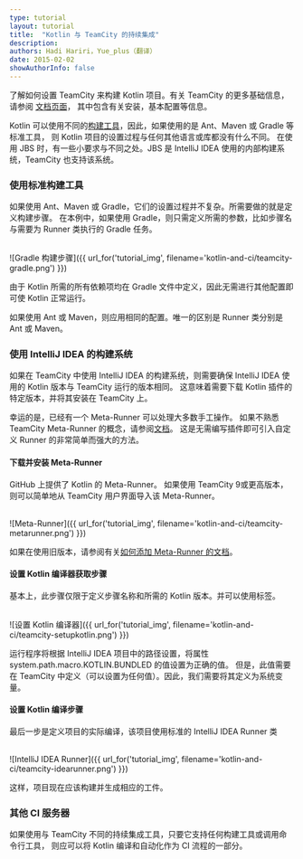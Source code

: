```yaml
---
type: tutorial
layout: tutorial
title:  "Kotlin 与 TeamCity 的持续集成"
description:
authors: Hadi Hariri，Yue_plus（翻译）
date: 2015-02-02
showAuthorInfo: false
---
```

了解如何设置 TeamCity 来构建 Kotlin 项目。有关 TeamCity 的更多基础信息，请参阅 [文档页面](https://www.jetbrains.com/teamcity/documentation/)，
其中包含有关安装，基本配置等信息。

Kotlin 可以使用不同的[构建工具](build-tools.html)，因此，如果使用的是 Ant、Maven 或 Gradle 等标准工具，
则 Kotlin 项目的设置过程与任何其他语言或库都没有什么不同。
在使用 JBS 时，有一些小要求与不同之处。JBS 是 IntelliJ IDEA 使用的内部构建系统，TeamCity 也支持该系统。

### 使用标准构建工具
如果使用 Ant、Maven 或 Gradle，它们的设置过程并不复杂。所需要做的就是定义构建步骤。
在本例中，如果使用 Gradle，则只需定义所需的参数，比如步骤名与需要为 Runner 类执行的 Gradle 任务。

<br/>
![Gradle 构建步骤]({{ url_for('tutorial_img', filename='kotlin-and-ci/teamcity-gradle.png') }})
<br/>

由于 Kotlin 所需的所有依赖项均在 Gradle 文件中定义，因此无需进行其他配置即可使 Kotlin 正常运行。

如果使用 Ant 或 Maven，则应用相同的配置。唯一的区别是 Runner 类分别是 Ant 或 Maven。

### 使用 IntelliJ IDEA 的构建系统
如果在 TeamCity 中使用 IntelliJ IDEA 的构建系统，则需要确保 IntelliJ IDEA 使用的 Kotlin 版本与 TeamCity 运行的版本相同。
这意味着需要下载 Kotlin 插件的特定版本，并将其安装在 TeamCity 上。

幸运的是，已经有一个 Meta-Runner 可以处理大多数手工操作。
如果不熟悉 TeamCity Meta-Runner 的概念，请参阅[文档](https://confluence.jetbrains.com/display/TCD9/Working+with+Meta-Runner)。
这是无需编写插件即可引入自定义 Runner 的非常简单而强大的方法。

#### 下载并安装 Meta-Runner
GitHub 上提供了 Kotlin 的 Meta-Runner。
如果使用 TeamCity 9或更高版本，则可以简单地从 TeamCity 用户界面导入该 Meta-Runner。

<br/>
![Meta-Runner]({{ url_for('tutorial_img', filename='kotlin-and-ci/teamcity-metarunner.png') }})
<br/>

如果在使用旧版本，请参阅有关[如何添加 Meta-Runner 的文档](https://confluence.jetbrains.com/display/TCD9/Working+with+Meta-Runner)。

#### 设置 Kotlin 编译器获取步骤
基本上，此步骤仅限于定义步骤名称和所需的 Kotlin 版本。并可以使用标签。

<br/>
![设置 Kotlin 编译器]({{ url_for('tutorial_img', filename='kotlin-and-ci/teamcity-setupkotlin.png') }})
<br/>

运行程序将根据 IntelliJ IDEA 项目中的路径设置，将属性 system.path.macro.KOTLIN.BUNDLED 的值设置为正确的值。
但是，此值需要在 TeamCity 中定义（可以设置为任何值）。因此，我们需要将其定义为系统变量。

#### 设置 Kotlin 编译步骤
最后一步是定义项目的实际编译，该项目使用标准的 IntelliJ IDEA Runner 类

<br/>
![IntelliJ IDEA Runner]({{ url_for('tutorial_img', filename='kotlin-and-ci/teamcity-idearunner.png') }})
<br/>


这样，项目现在应该构建并生成相应的工件。

### 其他 CI 服务器
如果使用与 TeamCity 不同的持续集成工具，只要它支持任何构建工具或调用命令行工具，
则应可以将 Kotlin 编译和自动化作为 CI 流程的一部分。


